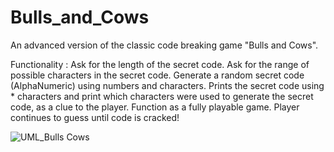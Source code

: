 
# Bulls_and_Cows
An advanced version of the classic code breaking game "Bulls and Cows".

Functionality : 
Ask for the length of the secret code.
Ask for the range of possible characters in the secret code.
Generate a random secret code (AlphaNumeric) using numbers and characters. Prints the secret code using * characters and print which characters were used to generate the secret code, as a clue to the player.
Function as a fully playable game.
Player continues to guess until code is cracked!
 
 ![UML_Bulls Cows](https://user-images.githubusercontent.com/63100608/115091072-230b7000-9f34-11eb-949a-18f5bd108d70.png)

